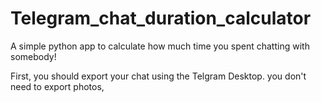 # Telegram_chat_duration_calculator

A simple python app to calculate how much time you spent chatting with somebody!

First, you should export your chat using the Telgram Desktop. you don't need to export photos, 
